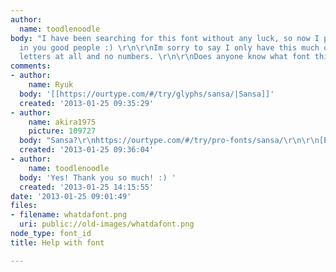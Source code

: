 ```yaml
---
author:
  name: toodlenoodle
body: "I have been searching for this font without any luck, so now I put my faith
  in you good people :) \r\n\r\nIm sorry to say I only have this much of it, no lowercase
  letters at all and no numbers. \r\n\r\nDoes anyone know what font this is? "
comments:
- author:
    name: Ryuk
  body: '[[https://ourtype.com/#/try/glyphs/sansa/|Sansa]]'
  created: '2013-01-25 09:35:29'
- author:
    name: akira1975
    picture: 109727
  body: "Sansa?\r\nhttps://ourtype.com/#/try/pro-fonts/sansa/\r\n\r\n[EDIT]\r\nLate!"
  created: '2013-01-25 09:36:04'
- author:
    name: toodlenoodle
  body: 'Yes! Thank you so much! :) '
  created: '2013-01-25 14:15:55'
date: '2013-01-25 09:01:49'
files:
- filename: whatdafont.png
  uri: public://old-images/whatdafont.png
node_type: font_id
title: Help with font

---
```

